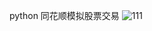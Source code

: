 python 同花顺模拟股票交易
![111](https://user-images.githubusercontent.com/115774389/200569034-e658a4d4-8c83-46dc-8a0a-501d108a99e3.png)
